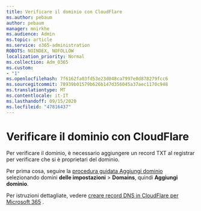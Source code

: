 ```yaml
---
title: Verificare il dominio con CloudFlare
ms.author: pebaum
author: pebaum
manager: mnirkhe
ms.audience: Admin
ms.topic: article
ms.service: o365-administration
ROBOTS: NOINDEX, NOFOLLOW
localization_priority: Normal
ms.collection: Adm_O365
ms.custom:
- "1"
ms.openlocfilehash: 7f6162fa03fd53e23d048ca7997e0d878279fcc6
ms.sourcegitcommit: 78939b01579b626b147d356045a37aec1170c948
ms.translationtype: MT
ms.contentlocale: it-IT
ms.lasthandoff: 09/15/2020
ms.locfileid: "47816437"
---
```

# <a name="verify-your-domain-with-cloudflare"></a>Verificare il dominio con CloudFlare

Per verificare il dominio, è necessario aggiungere un record TXT al registrar per verificare che si è proprietari del dominio. 

Per prima cosa, seguire la [procedura guidata Aggiungi dominio](https://admin.microsoft.com/Adminportal#/Domains) selezionando domini **delle impostazioni** \> **Domains**, quindi **Aggiungi dominio**.
  
Per istruzioni dettagliate, vedere [creare record DNS in CloudFlare per Microsoft 365](https://docs.microsoft.com/microsoft-365/admin/dns/create-dns-records-at-cloudflare) .